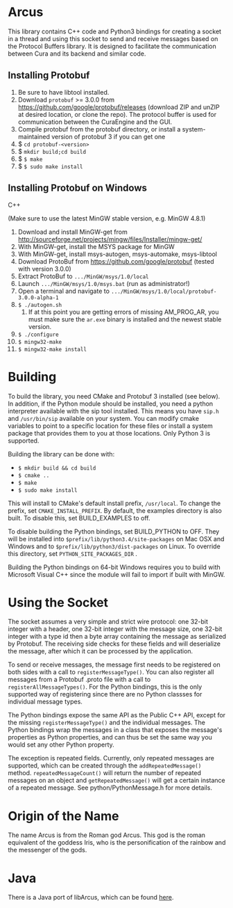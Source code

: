Arcus
=====

This library contains C++ code and Python3 bindings for creating a socket in a thread
and using this socket to send and receive messages based on the Protocol Buffers
library. It is designed to facilitate the communication between Cura and its
backend and similar code.

Installing Protobuf
-------------------
1. Be sure to have libtool installed.
2. Download ```protobuf``` >= 3.0.0 from https://github.com/google/protobuf/releases (download ZIP and unZIP at desired location, or clone the repo). The protocol buffer is used for communication between the CuraEngine and the GUI.
3. Compile protobuf from the protobuf directory, or install a system-maintained version of protobuf 3 if you can get one
4. $ ```cd protobuf-<version>```
5. $ ```mkdir build;cd build```
6. $ ```$ make```
7. $ ```$ sudo make install```

Installing Protobuf on Windows
------------------------------
C++

(Make sure to use the latest MinGW stable version, e.g. MinGW 4.8.1)

1. Download and install MinGW-get from http://sourceforge.net/projects/mingw/files/Installer/mingw-get/
2. With MinGW-get, install the MSYS package for MinGW
3. With MinGW-get, install msys-autogen, msys-automake, msys-libtool
4. Download ProtoBuf from https://github.com/google/protobuf (tested with version 3.0.0)
5. Extract ProtoBuf to ```.../MinGW/msys/1.0/local```
6. Launch ```.../MinGW/msys/1.0/msys.bat``` (run as administrator!)
7. Open a terminal and navigate to ```.../MinGW/msys/1.0/local/protobuf-3.0.0-alpha-1```
8. ```$ ./autogen.sh```
   1. If at this point you are getting errors of missing AM_PROG_AR, you must make sure the ```ar.exe``` binary is installed and the newest stable version.
9. ```$ ./configure```
10. ```$ mingw32-make```
11. ```$ mingw32-make install```

Building
========

To build the library, you need CMake and Protobuf 3 installed (see below). In addition, if the
Python module should be installed, you need a python interpreter available with the sip tool
installed. This means you have ```sip.h``` and ```/usr/bin/sip``` available on your system. You
can modify cmake variables to point to a specific location for these files or install a system
package that provides them to you at those locations. Only Python 3 is supported.

Building the library can be done with:

- ```$ mkdir build && cd build```
- ```$ cmake ..```
- ```$ make```
- ```$ sudo make install```

This will install to CMake's default install prefix, ```/usr/local```. To change the
prefix, set ```CMAKE_INSTALL_PREFIX```. By default, the examples directory is also built.
To disable this, set BUILD_EXAMPLES to off.

To disable building the Python bindings, set BUILD_PYTHON to OFF. They will be installed
into ```$prefix/lib/python3.4/site-packages``` on Mac OSX and Windows and to
```$prefix/lib/python3/dist-packages``` on Linux. To override this directory, set
```PYTHON_SITE_PACKAGES_DIR``` .

Building the Python bindings on 64-bit Windows requires you to build with Microsoft Visual
C++ since the module will fail to import if built with MinGW.

Using the Socket
================

The socket assumes a very simple and strict wire protocol: one 32-bit integer with
a header, one 32-bit integer with the message size, one 32-bit integer with a type id
then a byte array containing the message as serialized by Protobuf. The receiving side
checks for these fields and will deserialize the message, after which it can be processed 
by the application.

To send or receive messages, the message first needs to be registered on both sides with 
a call to `registerMessageType()`. You can also register all messages from a Protobuf 
 .proto file with a call to `registerAllMessageTypes()`. For the Python bindings, this 
is the only supported way of registering since there are no Python classses for 
individual message types.

The Python bindings expose the same API as the Public C++ API, except for the missing
`registerMessageType()` and the individual messages. The Python bindings wrap the
messages in a class that exposes the message's properties as Python properties, and
can thus be set the same way you would set any other Python property. 

The exception is repeated fields. Currently, only repeated messages are supported, which
can be created through the `addRepeatedMessage()` method. `repeatedMessageCount()` will
return the number of repeated messages on an object and `getRepeatedMessage()` will get
a certain instance of a repeated message. See python/PythonMessage.h for more details.

Origin of the Name
==================

The name Arcus is from the Roman god Arcus. This god is the roman equivalent of
the goddess Iris, who is the personification of the rainbow and the messenger
of the gods.

Java
====
There is a Java port of libArcus, which can be found [here](https://github.com/Ocarthon/libArcus-Java).
